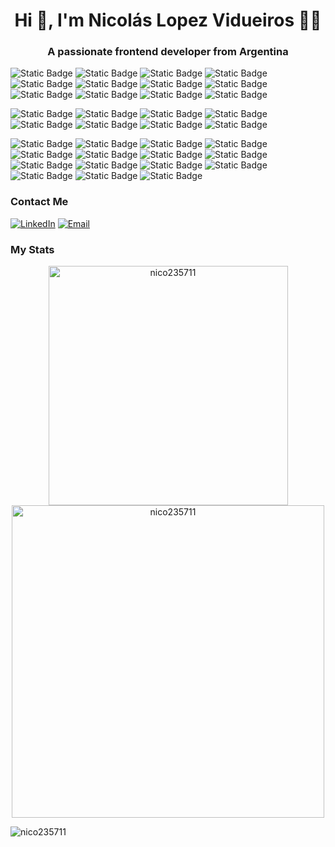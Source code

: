 <h1 align="center">Hi 👋, I'm Nicolás Lopez Vidueiros 👨‍💻</h1>
<h3 align="center">A passionate frontend developer from Argentina</h3>

![Static Badge](https://img.shields.io/badge/Html_5-333?logo=html5&logoColor=%23E34F26)
![Static Badge](https://img.shields.io/badge/CSS_3-333?logo=css3&logoColor=%231572B6)
![Static Badge](https://img.shields.io/badge/Javascript-333?logo=javascript&logoColor=%23F7DF1E)
![Static Badge](https://img.shields.io/badge/Typescript-333?logo=typescript&logoColor=%233178C6)
![Static Badge](https://img.shields.io/badge/React-333?logo=react&logoColor=%2361DAFB)
![Static Badge](https://img.shields.io/badge/SASS-333?logo=sass&logoColor=%23CC6699)
![Static Badge](https://img.shields.io/badge/Tailwind_CSS-333?logo=tailwindcss&logoColor=%2306B6D4)
![Static Badge](https://img.shields.io/badge/Bootstrap-333?style=flat&logo=bootstrap&logoColor=%237952B3)
![Static Badge](https://img.shields.io/badge/MUI-333?logo=mui&logoColor=%23007FFF)
![Static Badge](https://img.shields.io/badge/Remix-333?style=flat&logo=remix&logoColor=%23000000)
![Static Badge](https://img.shields.io/badge/Next.js-333?logo=nextdotjs&logoColor=%23000000)
![Static Badge](https://img.shields.io/badge/Astro-333?logo=astro&logoColor=%23BC52EE)

![Static Badge](https://img.shields.io/badge/Python-333?logo=python&logoColor=%233776AB)
![Static Badge](https://img.shields.io/badge/PHP-333?logo=php&logoColor=%23777BB4)
![Static Badge](https://img.shields.io/badge/Javascript-333?logo=javascript&logoColor=%23F7DF1E)
![Static Badge](https://img.shields.io/badge/Typescript-333?logo=typescript&logoColor=%233178C6)
![Static Badge](https://img.shields.io/badge/MySQL-333?logo=mysql&logoColor=%234479A1)
![Static Badge](https://img.shields.io/badge/Express-333?logo=express&logoColor=%23fff)
![Static Badge](https://img.shields.io/badge/PostgreSQL-333?logo=postgresql&logoColor=%234169E1)
![Static Badge](https://img.shields.io/badge/Node.js-333?logo=nodedotjs&logoColor=%235FA04E)

![Static Badge](https://img.shields.io/badge/Arduino-333?logo=arduino&logoColor=%2300878F)
![Static Badge](https://img.shields.io/badge/C-333?logo=c&logoColor=%23A8B9CC)
![Static Badge](https://img.shields.io/badge/C%2B%2B-333?logo=cplusplus&logoColor=%2300599C)
![Static Badge](https://img.shields.io/badge/Gulp-333?logo=gulp&logoColor=%23CF4647)
![Static Badge](https://img.shields.io/badge/Haskell-333?logo=haskell&logoColor=%235D4F85)
![Static Badge](https://img.shields.io/badge/Linux_Mint-333?logo=linuxmint&logoColor=%2387CF3E)
![Static Badge](https://img.shields.io/badge/Variables_de_Entorno-333?style=flat&logo=dotenv&logoColor=%23ECD53F)
![Static Badge](https://img.shields.io/badge/Git-333?style=flat&logo=git&logoColor=%23F05032)
![Static Badge](https://img.shields.io/badge/Strapi-333?style=flat&logo=strapi&logoColor=%234945FF)
![Static Badge](https://img.shields.io/badge/Sequelize-333?logo=sequelize&logoColor=%2352B0E7)
![Static Badge](https://img.shields.io/badge/React--Hook--Form-333?logo=reacthookform&logoColor=%23EC5990)
![Static Badge](https://img.shields.io/badge/React%20Bootstrap-333?logo=reactbootstrap&logoColor=%2341E0FD)
![Static Badge](https://img.shields.io/badge/React%20Router-333?logo=reactrouter&logoColor=%23CA4245)
![Static Badge](https://img.shields.io/badge/ZOD-333?logo=zod&logoColor=%233E67B1)
![Static Badge](https://img.shields.io/badge/Jest-333?logo=jest&logoColor=%23C21325)

<h3>Contact Me</h3>

<a href="https://www.linkedin.com/in/nicol%C3%A1s-l%C3%B3pez-vidueiros-653437229/" target="_blank"><img alt="LinkedIn" src="https://img.shields.io/badge/Linkedin-Nicol%C3%A1s_Lopez_Vidueiros-blue?logo=linkedin&logoColor=%230A66C2"></a>
<a href="mailto:nicolas.lopez.vidueiros@gmail.com"><img alt="Email" src="https://img.shields.io/badge/Gmail-nicolas.lopez.vidueiros@gmail.com-blue?logo=gmail"></a>

<h3>My Stats</h3>

<p align="center">
  <img width=383 src="https://github-readme-stats.vercel.app/api/top-langs?username=nico235711&show_icons=true&locale=en&layout=compact&theme=react" alt="nico235711" />
  <img width=500 src="https://github-readme-stats.vercel.app/api?username=nico235711&show_icons=true&locale=en&layout=compact&theme=react" alt="nico235711">
</p>

<p align="left"><img src="https://komarev.com/ghpvc/?username=nico235711&label=Profile%20views&color=0e75b6&style=flat" alt="nico235711"></p>
